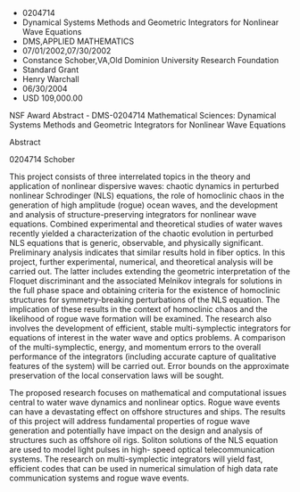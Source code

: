 
* 0204714
* Dynamical Systems Methods and Geometric Integrators for Nonlinear Wave Equations
* DMS,APPLIED MATHEMATICS
* 07/01/2002,07/30/2002
* Constance Schober,VA,Old Dominion University Research Foundation
* Standard Grant
* Henry Warchall
* 06/30/2004
* USD 109,000.00

NSF Award Abstract - DMS-0204714 Mathematical Sciences: Dynamical Systems
Methods and Geometric Integrators for Nonlinear Wave Equations

Abstract

0204714 Schober

This project consists of three interrelated topics in the theory and
application of nonlinear dispersive waves: chaotic dynamics in perturbed
nonlinear Schrodinger (NLS) equations, the role of homoclinic chaos in the
generation of high amplitude (rogue) ocean waves, and the development and
analysis of structure-preserving integrators for nonlinear wave equations.
Combined experimental and theoretical studies of water waves recently yielded a
characterization of the chaotic evolution in perturbed NLS equations that is
generic, observable, and physically significant. Preliminary analysis indicates
that similar results hold in fiber optics. In this project, further
experimental, numerical, and theoretical analysis will be carried out. The
latter includes extending the geometric interpretation of the Floquet
discriminant and the associated Melnikov integrals for solutions in the full
phase space and obtaining criteria for the existence of homoclinic structures
for symmetry-breaking perturbations of the NLS equation. The implication of
these results in the context of homoclinic chaos and the likelihood of rogue
wave formation will be examined. The research also involves the development of
efficient, stable multi-symplectic integrators for equations of interest in the
water wave and optics problems. A comparison of the multi-symplectic, energy,
and momentum errors to the overall performance of the integrators (including
accurate capture of qualitative features of the system) will be carried out.
Error bounds on the approximate preservation of the local conservation laws will
be sought.

The proposed research focuses on mathematical and computational issues central
to water wave dynamics and nonlinear optics. Rogue wave events can have a
devastating effect on offshore structures and ships. The results of this project
will address fundamental properties of rogue wave generation and potentially
have impact on the design and analysis of structures such as offshore oil rigs.
Soliton solutions of the NLS equation are used to model light pulses in high-
speed optical telecommunication systems. The research on multi-symplectic
integrators will yield fast, efficient codes that can be used in numerical
simulation of high data rate communication systems and rogue wave events.
